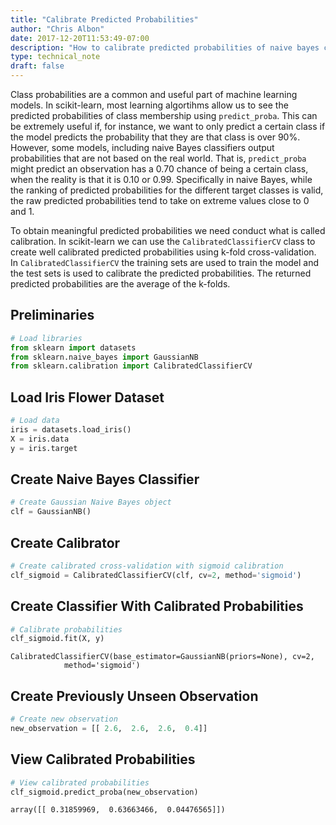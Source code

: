 ```yaml
---
title: "Calibrate Predicted Probabilities"
author: "Chris Albon"
date: 2017-12-20T11:53:49-07:00
description: "How to calibrate predicted probabilities of naive bayes classifer in Scikit-Learn"
type: technical_note
draft: false
---
```

Class probabilities are a common and useful part of machine learning models. In scikit-learn, most learning algortihms allow us to see the predicted probabilities of class membership using `predict_proba`. This can be extremely useful if, for instance, we want to only predict a certain class if the model predicts the probability that they are that class is over 90%. However, some models, including naive Bayes classifiers output probabilities that are not based on the real world. That is, `predict_proba` might predict an observation has a 0.70 chance of being a certain class, when the reality is that it is 0.10 or 0.99. Specifically in naive Bayes, while the ranking of predicted probabilities for the different target classes is valid, the raw predicted probabilities tend to take on extreme values close to 0 and 1. 

To obtain meaningful predicted probabilities we need conduct what is called calibration. In scikit-learn we can use the `CalibratedClassifierCV` class to create well calibrated predicted probabilities using k-fold cross-validation. In `CalibratedClassifierCV` the training sets are used to train the model and the test sets is used to calibrate the predicted probabilities. The returned predicted probabilities are the average of the k-folds.

## Preliminaries


```python
# Load libraries
from sklearn import datasets
from sklearn.naive_bayes import GaussianNB
from sklearn.calibration import CalibratedClassifierCV
```

## Load Iris Flower Dataset


```python
# Load data
iris = datasets.load_iris()
X = iris.data
y = iris.target
```

## Create Naive Bayes Classifier


```python
# Create Gaussian Naive Bayes object
clf = GaussianNB()
```

## Create Calibrator


```python
# Create calibrated cross-validation with sigmoid calibration
clf_sigmoid = CalibratedClassifierCV(clf, cv=2, method='sigmoid')
```

## Create Classifier With Calibrated Probabilities


```python
# Calibrate probabilities
clf_sigmoid.fit(X, y)
```




    CalibratedClassifierCV(base_estimator=GaussianNB(priors=None), cv=2,
                method='sigmoid')



## Create Previously Unseen Observation


```python
# Create new observation
new_observation = [[ 2.6,  2.6,  2.6,  0.4]]
```

## View Calibrated Probabilities


```python
# View calibrated probabilities
clf_sigmoid.predict_proba(new_observation)
```




    array([[ 0.31859969,  0.63663466,  0.04476565]])


